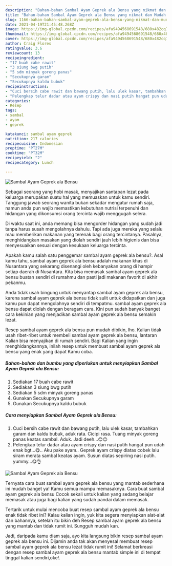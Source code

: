 ```yaml
---
description: "Bahan-bahan Sambal Ayam Geprek ala Bensu yang nikmat dan Mudah Dibuat"
title: "Bahan-bahan Sambal Ayam Geprek ala Bensu yang nikmat dan Mudah Dibuat"
slug: 1166-bahan-bahan-sambal-ayam-geprek-ala-bensu-yang-nikmat-dan-mudah-dibuat
date: 2021-04-19T21:45:48.268Z
image: https://img-global.cpcdn.com/recipes/afa9494568691548/680x482cq70/sambal-ayam-geprek-ala-bensu-foto-resep-utama.jpg
thumbnail: https://img-global.cpcdn.com/recipes/afa9494568691548/680x482cq70/sambal-ayam-geprek-ala-bensu-foto-resep-utama.jpg
cover: https://img-global.cpcdn.com/recipes/afa9494568691548/680x482cq70/sambal-ayam-geprek-ala-bensu-foto-resep-utama.jpg
author: Craig Flores
ratingvalue: 3.6
reviewcount: 13
recipeingredient:
- "17 buah cabe rawit"
- "3 siung bwg putih"
- "5 sdm minyak goreng panas"
- "Secukupnya garam"
- "Secukupnya kaldu bubuk"
recipeinstructions:
- "Cuci bersih cabe rawit dan bawang putih, lalu ulek kasar, tambahkan garam dan kaldu bubuk, aduk rata. Cicipi rasa. Tuang minyak goreng panas keatas sambal. Aduk. Jadi deeh...😊😉"
- "Pelengkap telur dadar atau ayam crispy dan nasi putih hangat pun udah enak bgt...😋.. Aku pake ayam.. Geprek ayam crispy diatas cobek lalu siram merata sambal keatas ayam. Susun diatas sepiring nasi putih. yummy...😋👌"
categories:
- Resep
tags:
- sambal
- ayam
- geprek

katakunci: sambal ayam geprek 
nutrition: 217 calories
recipecuisine: Indonesian
preptime: "PT27M"
cooktime: "PT32M"
recipeyield: "2"
recipecategory: Lunch

---
```



![Sambal Ayam Geprek ala Bensu](https://img-global.cpcdn.com/recipes/afa9494568691548/680x482cq70/sambal-ayam-geprek-ala-bensu-foto-resep-utama.jpg)

Sebagai seorang yang hobi masak, menyajikan santapan lezat pada keluarga merupakan suatu hal yang memuaskan untuk kamu sendiri. Tanggung jawab seorang  wanita bukan sekadar mengatur rumah saja, namun anda pun wajib memastikan kebutuhan nutrisi terpenuhi dan hidangan yang dikonsumsi orang tercinta wajib menggugah selera.

Di waktu  saat ini, anda memang bisa mengorder hidangan yang sudah jadi tanpa harus susah mengolahnya dahulu. Tapi ada juga mereka yang selalu mau memberikan makanan yang terenak bagi orang tercintanya. Pasalnya, menghidangkan masakan yang diolah sendiri jauh lebih higienis dan bisa menyesuaikan sesuai dengan kesukaan keluarga tercinta. 



Apakah kamu salah satu penggemar sambal ayam geprek ala bensu?. Asal kamu tahu, sambal ayam geprek ala bensu adalah makanan khas di Nusantara yang sekarang disenangi oleh kebanyakan orang di hampir setiap daerah di Nusantara. Kita bisa memasak sambal ayam geprek ala bensu buatan sendiri di rumahmu dan pasti jadi makanan favorit di akhir pekanmu.

Anda tidak usah bingung untuk menyantap sambal ayam geprek ala bensu, karena sambal ayam geprek ala bensu tidak sulit untuk didapatkan dan juga kamu pun dapat mengolahnya sendiri di tempatmu. sambal ayam geprek ala bensu dapat diolah dengan beragam cara. Kini pun sudah banyak banget cara kekinian yang menjadikan sambal ayam geprek ala bensu semakin lezat.

Resep sambal ayam geprek ala bensu pun mudah dibikin, lho. Kalian tidak usah ribet-ribet untuk membeli sambal ayam geprek ala bensu, lantaran Kalian bisa menyajikan di rumah sendiri. Bagi Kalian yang ingin menghidangkannya, inilah resep untuk membuat sambal ayam geprek ala bensu yang enak yang dapat Kamu coba.

<!--inarticleads1-->

##### Bahan-bahan dan bumbu yang diperlukan untuk menyiapkan Sambal Ayam Geprek ala Bensu:

1. Sediakan 17 buah cabe rawit
1. Sediakan 3 siung bwg putih
1. Sediakan 5 sdm minyak goreng panas
1. Gunakan Secukupnya garam
1. Gunakan Secukupnya kaldu bubuk




<!--inarticleads2-->

##### Cara menyiapkan Sambal Ayam Geprek ala Bensu:

1. Cuci bersih cabe rawit dan bawang putih, lalu ulek kasar, tambahkan garam dan kaldu bubuk, aduk rata. Cicipi rasa. Tuang minyak goreng panas keatas sambal. Aduk. Jadi deeh...😊😉
1. Pelengkap telur dadar atau ayam crispy dan nasi putih hangat pun udah enak bgt...😋.. Aku pake ayam.. Geprek ayam crispy diatas cobek lalu siram merata sambal keatas ayam. Susun diatas sepiring nasi putih. yummy...😋👌
<img src="https://img-global.cpcdn.com/steps/4e8e2580d1b4c9e8/160x128cq70/sambal-ayam-geprek-ala-bensu-langkah-memasak-2-foto.jpg" alt="Sambal Ayam Geprek ala Bensu">



Ternyata cara buat sambal ayam geprek ala bensu yang mantab sederhana ini mudah banget ya! Kamu semua mampu memasaknya. Cara buat sambal ayam geprek ala bensu Cocok sekali untuk kalian yang sedang belajar memasak atau juga bagi kalian yang sudah pandai dalam memasak.

Tertarik untuk mulai mencoba buat resep sambal ayam geprek ala bensu enak tidak ribet ini? Kalau kalian ingin, yuk kita segera menyiapkan alat-alat dan bahannya, setelah itu bikin deh Resep sambal ayam geprek ala bensu yang mantab dan tidak rumit ini. Sungguh mudah kan. 

Jadi, daripada kamu diam saja, ayo kita langsung bikin resep sambal ayam geprek ala bensu ini. Dijamin anda tak akan menyesal membuat resep sambal ayam geprek ala bensu lezat tidak rumit ini! Selamat berkreasi dengan resep sambal ayam geprek ala bensu mantab simple ini di tempat tinggal kalian sendiri,oke!.

